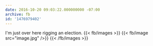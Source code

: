 ```yaml
---
date: 2016-10-20 09:03:22.000000000 -07:00
archive: fb
id: '1476979402'
---
```


I'm just over here rigging an election.
{{< fb/images >}}
{{< fb/image src="image.jpg" />}}
{{< /fb/images >}}
